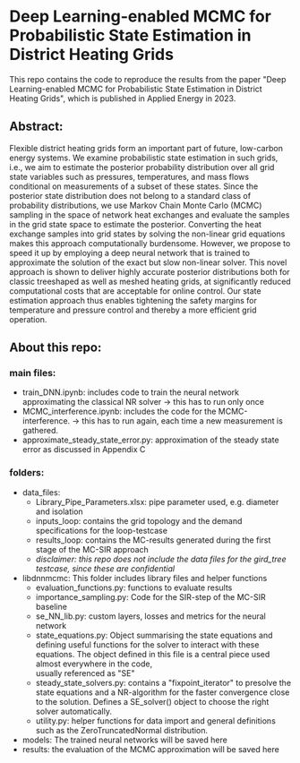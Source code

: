 # Deep Learning-enabled MCMC for Probabilistic State Estimation in District Heating Grids 

This repo contains the code to reproduce the results from the paper "Deep Learning-enabled MCMC for Probabilistic State
Estimation in District Heating Grids", which is published in Applied Energy in 2023.

## Abstract:
Flexible district heating grids form an important part of future, low-carbon energy systems. We examine probabilistic 
state estimation in such grids, i.e., we aim to estimate the posterior probability distribution over all grid state 
variables such as pressures, temperatures, and mass flows conditional on measurements of a subset of these states. 
Since the posterior state distribution does not belong to a standard class of probability distributions, we use Markov 
Chain Monte Carlo (MCMC) sampling in the space of network heat exchanges and evaluate the samples in the grid state 
space to estimate the posterior. Converting the heat exchange samples into grid states by solving the non-linear grid 
equations makes this approach computationally burdensome. However, we propose to speed it up by employing a deep neural 
network that is trained to approximate the solution of the exact but slow non-linear solver. This novel approach is 
shown to deliver highly accurate posterior distributions both for classic treeshaped as well as meshed heating grids, 
at significantly reduced computational costs that are acceptable for online control. Our state estimation approach thus
enables tightening the safety margins for temperature and pressure control and thereby a more efficient grid operation.

## About this repo: 
### main files: 
- train_DNN.ipynb: includes code to train the neural network approximating the classical NR solver 
    -> this has to run only once 
- MCMC_interference.ipynb: includes the code for the MCMC-interference.
    ->  this has to run again, each time a new measurement is gathered. 
- approximate_steady_state_error.py: approximation of the steady state error as discussed in Appendix C

 ### folders: 
 - data_files: 
    - Library_Pipe_Parameters.xlsx: pipe parameter used, e.g. diameter and isolation
    - inputs_loop: contains the grid topology and the demand specifications for the loop-testcase
    - results_loop: contains the MC-results generated during the first stage of the MC-SIR approach
    - *disclaimer: this repo does not include the data files for the gird_tree testcase, since these are confidential*
 - libdnnmcmc: This folder includes library files and helper functions
    - evaluation_functions.py: functions to evaluate results
    - importance_sampling.py: Code for the SIR-step of the MC-SIR baseline
    - se_NN_lib.py: custom layers, losses and metrics for the neural network 
    - state_equations.py: Object summarising the state equations and defining useful functions for the solver to interact 
      with these equations. The object defined in this file is a central piece used almost everywhere in the code,  
      usually referenced as "SE"
    - steady_state_solvers.py: contains a "fixpoint_iterator" to presolve the state equations and a NR-algorithm for the 
      faster convergence close to the solution. Defines a SE_solver() object to choose the right solver automatically. 
    - utility.py: helper functions for data import and general definitions such as the ZeroTruncatedNormal distribution. 
 - models: The trained neural networks will be saved here
 - results: the evaluation of the MCMC approximation will be saved here
  


